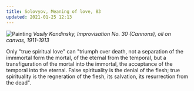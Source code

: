 ```yaml
---
title: Solovyov, Meaning of love, 83
updated: 2021-01-25 12:13
---
```


![Painting](https://upload.wikimedia.org/wikipedia/commons/thumb/3/3e/Vasily_Kandinsky%2C_Improvisation_No._30_%28Cannons%29%2C_1913%2C_1931.511%2C_Art_Institute_of_Chicago.jpg/800px-Vasily_Kandinsky%2C_Improvisation_No._30_%28Cannons%29%2C_1913%2C_1931.511%2C_Art_Institute_of_Chicago.jpg?1611644804666)
*Vasily Kandinsky, Improvisation No. 30 (Cannons), oil on canvas, 1911-1913*

Only "true spiritual love" can "triumph over death, not a separation of the immmortal form the mortal, of the eternal from the temporal, but a transfiguration of the mortal into the immortal, the acceptance of the temporal into the eternal. False spirituality is the denial of the flesh; true spirituality is the regneration of the flesh, its salvation, its resurrection from the dead".



